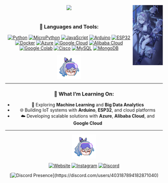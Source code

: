 <div align="center">
<img src="https://github.com/bayusegara27/bayusegara27/blob/main/assets/silver-full.jpg?raw=true" width="19%" align="right" />
  
<img src="https://readme-typing-svg.demolab.com?font=Inconsolata&weight=500&size=50&duration=3000&pause=150&color=3776AB&center=true&vCenter=true&multiline=true&repeat=false&random=false&width=1300&height=140&lines=Hello+there!;I'm+a+developer+passionate+about+tech+%F0%9F%91%8B" width="70%" />
<br><br>


### 🚀 Languages and Tools:
[![Python](https://img.shields.io/badge/Python-FFD43B?style=flat&logo=python&logoColor=darkgreen)](https://www.python.org)
[![MicroPython](https://img.shields.io/badge/MicroPython-2C3E50?style=flat&logo=python&logoColor=white)](https://micropython.org)
[![JavaScript](https://img.shields.io/badge/JavaScript-323330?style=flat&logo=javascript&logoColor=F7DF1E)](https://developer.mozilla.org/en-US/docs/Web/JavaScript)
[![Arduino](https://img.shields.io/badge/Arduino-00979D?style=flat&logo=arduino&logoColor=white)](https://www.arduino.cc)
[![ESP32](https://img.shields.io/badge/ESP32-1C1E20?style=flat&logo=esphome&logoColor=white)](https://www.espressif.com/en/products/socs/esp32)
[![Docker](https://img.shields.io/badge/Docker-2496ED?style=flat&logo=docker&logoColor=white)](https://www.docker.com)
[![Azure](https://img.shields.io/badge/Microsoft_Azure-0078D7?style=flat&logo=microsoft-azure&logoColor=white)](https://azure.microsoft.com)
[![Google Cloud](https://img.shields.io/badge/Google_Cloud-4285F4?style=flat&logo=google-cloud&logoColor=white)](https://cloud.google.com)
[![Alibaba Cloud](https://img.shields.io/badge/Alibaba_Cloud-FF6A00?style=flat&logo=alibaba-cloud&logoColor=white)](https://www.alibabacloud.com)
[![Google Colab](https://img.shields.io/badge/Google_Colab-F9AB00?style=flat&logo=google-colab&logoColor=white)](https://colab.research.google.com)
[![Cisco](https://img.shields.io/badge/Cisco-1BA0D7?style=flat&logo=cisco&logoColor=white)](https://www.cisco.com)
[![MySQL](https://img.shields.io/badge/MySQL-4479A1?style=flat&logo=mysql&logoColor=white)](https://www.mysql.com)
[![MongoDB](https://img.shields.io/badge/MongoDB-47A248?style=flat&logo=mongodb&logoColor=white)](https://www.mongodb.com)

<img src="https://github.com/bayusegara27/bayusegara27/blob/main/assets/siwot.gif?raw=true" width="15%" align="center"> 

---
### 🌟 What I’m Learning On:
- 🤖 Exploring **Machine Learning** and **Big Data Analytics**
- 🌐 Building IoT systems with **Arduino**, **ESP32**, and cloud platforms
- ☁️ Developing scalable solutions with **Azure**, **Alibaba Cloud**, and **Google Cloud**

---
<img src="https://github.com/bayusegara27/bayusegara27/blob/main/assets/siwot.gif?raw=true" width="15%" align="center"> 

[![Website](https://img.shields.io/badge/website-0A66C2?style=flat)](https://nakumi.my.id)
[![Instagram](https://img.shields.io/badge/Instagram-E4405F?style=flat&logo=instagram&logoColor=white)](https://instagram.com/nakumuy)
[![Discord](https://img.shields.io/badge/Discord-5865F2?style=flat&logo=discord&logoColor=white)](https://discord.com/users/nakumi)

[![Discord Presence](https://lanyard-profile-readme.vercel.app/api/403187894182871040?theme=dark&bg=2d3059&animated=true&animatedDecoration=true&hideDiscrim=false&borderRadius=20px&idleMessage=Miaw...)](https://discord.com/users/403187894182871040)
</div>


